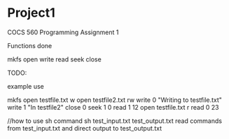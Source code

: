 # Project1
COCS 560 Programming Assignment 1



Functions done

mkfs
open
write
read
seek
close

TODO:


example use

mkfs
open testfile.txt w
open testfile2.txt rw
write 0 "Writing to testfile.txt"
write 1 "In testfile2"
close 0
seek 1 0
read 1 12
open testfile.txt r
read 0 23


//how to use sh command
sh test_input.txt test_output.txt
read commands from test_input.txt and direct output to test_output.txt





